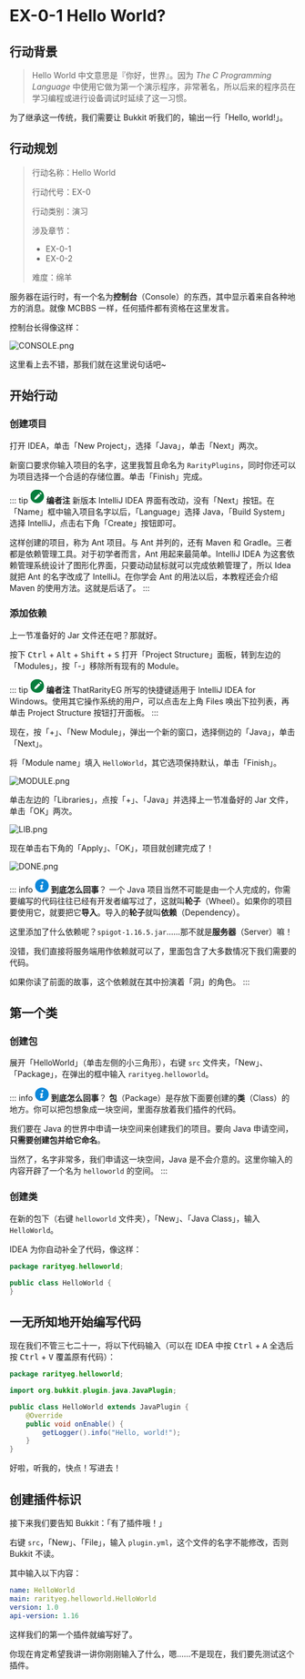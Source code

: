 # EX-0-1 Hello World?

## 行动背景

> Hello World 中文意思是『你好，世界』。因为 *The C Programming Language* 中使用它做为第一个演示程序，非常著名，所以后来的程序员在学习编程或进行设备调试时延续了这一习惯。

为了继承这一传统，我们需要让 Bukkit 听我们的，输出一行「Hello, world!」。

## 行动规划

> 行动名称：Hello World
>
> 行动代号：EX-0
>
> 行动类别：演习
>
> 涉及章节：
>
> - EX-0-1
> - EX-0-2
>
> 难度：绵羊

服务器在运行时，有一个名为**控制台**（Console）的东西，其中显示着来自各种地方的消息。就像 MCBBS 一样，任何插件都有资格在这里发言。 

控制台长得像这样：

![CONSOLE.png](https://s2.loli.net/2022/04/15/kjQFvsXEp8IKytB.png)

这里看上去不错，那我们就在这里说句话吧~

## 开始行动

### 创建项目

打开 IDEA，单击「New Project」，选择「Java」，单击「Next」两次。

新窗口要求你输入项目的名字，这里我暂且命名为 `RarityPlugins`，同时你还可以为项目选择一个合适的存储位置。单击「Finish」完成。

::: tip <img src="data:image/svg+xml,%3Csvg xmlns='http://www.w3.org/2000/svg' viewBox='0 0 1028 1024' transform='scale(0.6)' fill='%23fff'%3E%3Cpath d='M1018.319924 112.117535q4.093748 9.210934 6.652341 21.492179t2.558593 25.585928-5.117186 26.609365-16.374994 25.585928q-12.281245 12.281245-22.003898 21.492179t-16.886712 16.374994q-8.187497 8.187497-15.351557 14.32812l-191.382739-191.382739q12.281245-11.257808 29.167958-27.121083t28.144521-25.074209q14.32812-11.257808 29.679676-15.863275t30.191395-4.093748 28.656239 4.605467 24.050772 9.210934q21.492179 11.257808 47.589826 39.402329t40.425766 58.847634zM221.062416 611.554845q6.140623-6.140623 28.656239-29.167958t56.289041-56.80076l74.710909-74.710909 82.898406-82.898406 220.038979-220.038979 191.382739 192.406177-220.038979 220.038979-81.874969 82.898406q-40.937484 39.914047-73.687472 73.175753t-54.242167 54.753885-25.585928 24.562491q-10.234371 9.210934-23.539054 19.445305t-27.632802 16.374994q-14.32812 7.16406-41.960921 17.398431t-57.824197 19.957024-57.312478 16.886712-40.425766 9.210934q-27.632802 3.070311-36.843736-8.187497t-5.117186-37.867173q2.046874-14.32812 9.722653-41.449203t16.374994-56.289041 16.886712-53.730448 13.304682-33.773425q6.140623-14.32812 13.816401-26.097646t22.003898-26.097646z'/%3E%3C/svg%3E" style="background-color:#057E3D; clip-path: circle();" width="24px" height="24px"> **编者注**
新版本 IntelliJ IDEA 界面有改动，没有「Next」按钮。在「Name」框中输入项目名字以后，「Language」选择 Java，「Build System」选择 IntelliJ，点击右下角「Create」按钮即可。

这样创建的项目，称为 Ant 项目。与 Ant 并列的，还有 Maven 和 Gradle。三者都是依赖管理工具。对于初学者而言，Ant 用起来最简单。IntelliJ IDEA 为这套依赖管理系统设计了图形化界面，只要动动鼠标就可以完成依赖管理了，所以 Idea 就把 Ant 的名字改成了 IntelliJ。在你学会 Ant 的用法以后，本教程还会介绍 Maven 的使用方法。这就是后话了。
:::

### 添加依赖

上一节准备好的 Jar 文件还在吧？那就好。

按下 <kbd>Ctrl</kbd> + <kbd>Alt</kbd> + <kbd>Shift</kbd> + <kbd>S</kbd> 打开「Project Structure」面板，转到左边的「Modules」，按「-」移除所有现有的 Module。

::: tip <img src="data:image/svg+xml,%3Csvg xmlns='http://www.w3.org/2000/svg' viewBox='0 0 1028 1024' transform='scale(0.6)' fill='%23fff'%3E%3Cpath d='M1018.319924 112.117535q4.093748 9.210934 6.652341 21.492179t2.558593 25.585928-5.117186 26.609365-16.374994 25.585928q-12.281245 12.281245-22.003898 21.492179t-16.886712 16.374994q-8.187497 8.187497-15.351557 14.32812l-191.382739-191.382739q12.281245-11.257808 29.167958-27.121083t28.144521-25.074209q14.32812-11.257808 29.679676-15.863275t30.191395-4.093748 28.656239 4.605467 24.050772 9.210934q21.492179 11.257808 47.589826 39.402329t40.425766 58.847634zM221.062416 611.554845q6.140623-6.140623 28.656239-29.167958t56.289041-56.80076l74.710909-74.710909 82.898406-82.898406 220.038979-220.038979 191.382739 192.406177-220.038979 220.038979-81.874969 82.898406q-40.937484 39.914047-73.687472 73.175753t-54.242167 54.753885-25.585928 24.562491q-10.234371 9.210934-23.539054 19.445305t-27.632802 16.374994q-14.32812 7.16406-41.960921 17.398431t-57.824197 19.957024-57.312478 16.886712-40.425766 9.210934q-27.632802 3.070311-36.843736-8.187497t-5.117186-37.867173q2.046874-14.32812 9.722653-41.449203t16.374994-56.289041 16.886712-53.730448 13.304682-33.773425q6.140623-14.32812 13.816401-26.097646t22.003898-26.097646z'/%3E%3C/svg%3E" style="background-color:#057E3D; clip-path: circle();" width="24px" height="24px"> **编者注**
ThatRarityEG 所写的快捷键适用于 IntelliJ IDEA for Windows。使用其它操作系统的用户，可以点击左上角 Files 唤出下拉列表，再单击 Project Structure 按钮打开面板。
:::

现在，按「+」、「New Module」，弹出一个新的窗口，选择侧边的「Java」，单击「Next」。

将「Module name」填入 `HelloWorld`，其它选项保持默认，单击「Finish」。

![MODULE.png](https://s2.loli.net/2022/04/15/irGWQagtU2zqIoy.png)

单击左边的「Libraries」，点按「+」、「Java」并选择上一节准备好的 Jar 文件，单击「OK」两次。

![LIB.png](https://s2.loli.net/2022/04/15/qXSZurnd7l6jQgs.png)

现在单击右下角的「Apply」、「OK」，项目就创建完成了！

![DONE.png](https://s2.loli.net/2022/04/15/jlKGACFo9zsMva4.png)

::: info <img src="data:image/svg+xml,%3Csvg xmlns='http://www.w3.org/2000/svg' viewBox='0 0 16 16' transform='scale(0.6)' fill='%23fff'%3E%3Cpath d='M9.1 0C10.2 0 10.7 0.7 10.7 1.6 10.7 2.6 9.8 3.6 8.6 3.6 7.6 3.6 7 3 7 2 7 1.1 7.7 0 9.1 0Z'/%3E%3Cpath d='M5.8 16C5 16 4.4 15.5 5 13.2L5.9 9.1C6.1 8.5 6.1 8.2 5.9 8.2 5.7 8.2 4.6 8.6 3.9 9.1L3.5 8.4C5.6 6.6 7.9 5.6 8.9 5.6 9.8 5.6 9.9 6.6 9.5 8.2L8.4 12.5C8.2 13.2 8.3 13.5 8.5 13.5 8.7 13.5 9.6 13.2 10.4 12.5L10.9 13.2C8.9 15.2 6.7 16 5.8 16Z'/%3E%3C/svg%3E" style="background-color:#0B87DA; clip-path: circle();" width="24px" height="24px"> **到底怎么回事**？
一个 Java 项目当然不可能是由一个人完成的，你需要编写的代码往往已经有开发者编写过了，这就叫**轮子**（Wheel）。如果你的项目要使用它，就要把它**导入**。导入的**轮子**就叫**依赖**（Dependency）。

这里添加了什么依赖呢？`spigot-1.16.5.jar`……那不就是**服务器**（Server）嘛！

没错，我们直接将服务端用作依赖就可以了，里面包含了大多数情况下我们需要的代码。

如果你读了前面的故事，这个依赖就在其中扮演着「洞」的角色。
:::

## 第一个类

### 创建包

展开「HelloWorld」（单击左侧的小三角形），右键 `src` 文件夹，「New」、「Package」，在弹出的框中输入 `rarityeg.helloworld`。

::: info <img src="data:image/svg+xml,%3Csvg xmlns='http://www.w3.org/2000/svg' viewBox='0 0 16 16' transform='scale(0.6)' fill='%23fff'%3E%3Cpath d='M9.1 0C10.2 0 10.7 0.7 10.7 1.6 10.7 2.6 9.8 3.6 8.6 3.6 7.6 3.6 7 3 7 2 7 1.1 7.7 0 9.1 0Z'/%3E%3Cpath d='M5.8 16C5 16 4.4 15.5 5 13.2L5.9 9.1C6.1 8.5 6.1 8.2 5.9 8.2 5.7 8.2 4.6 8.6 3.9 9.1L3.5 8.4C5.6 6.6 7.9 5.6 8.9 5.6 9.8 5.6 9.9 6.6 9.5 8.2L8.4 12.5C8.2 13.2 8.3 13.5 8.5 13.5 8.7 13.5 9.6 13.2 10.4 12.5L10.9 13.2C8.9 15.2 6.7 16 5.8 16Z'/%3E%3C/svg%3E" style="background-color:#0B87DA; clip-path: circle();" width="24px" height="24px"> **到底怎么回事**？
**包**（Package）是存放下面要创建的**类**（Class）的地方。你可以把包想象成一块空间，里面存放着我们插件的代码。

我们要在 Java 的世界中申请一块空间来创建我们的项目。要向 Java 申请空间，**只需要创建包并给它命名**。

当然了，名字非常多，我们申请这一块空间，Java 是不会介意的。这里你输入的内容开辟了一个名为 `helloworld` 的空间。
:::

### 创建类

在新的包下（右键 `helloworld` 文件夹），「New」、「Java Class」，输入 `HelloWorld`。

IDEA 为你自动补全了代码，像这样：

```java
package rarityeg.helloworld;

public class HelloWorld {
}
```

## 一无所知地开始编写代码

现在我们不管三七二十一，将以下代码输入（可以在 IDEA 中按 <kbd>Ctrl</kbd> + <kbd>A</kbd> 全选后按 <kbd>Ctrl</kbd> + <kbd>V</kbd> 覆盖原有代码）：

```java
package rarityeg.helloworld;

import org.bukkit.plugin.java.JavaPlugin;

public class HelloWorld extends JavaPlugin {
    @Override
    public void onEnable() {
        getLogger().info("Hello, world!");
    }
}
```

好啦，听我的，快点！写进去！

## 创建插件标识

接下来我们要告知 Bukkit：「有了插件哦！」

右键 `src`，「New」、「File」，输入 `plugin.yml`，这个文件的名字不能修改，否则 Bukkit 不读。

其中输入以下内容：

```yaml
name: HelloWorld
main: rarityeg.helloworld.HelloWorld
version: 1.0
api-version: 1.16
```

这样我们的第一个插件就编写好了。

你现在肯定希望我讲一讲你刚刚输入了什么，嗯……不是现在，我们要先测试这个插件。